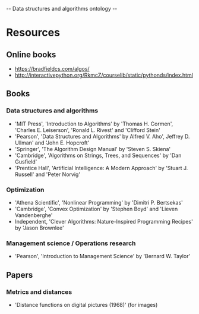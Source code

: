 -- Data structures and algorithms ontology -- 

# Resources

## Online books
- https://bradfieldcs.com/algos/
- http://interactivepython.org/RkmcZ/courselib/static/pythonds/index.html

## Books

### Data structures and algorithms
- 'MIT Press', 'Introduction to Algorithms' by 'Thomas H. Cormen', 'Charles E. Leiserson', 'Ronald L. Rivest' and 'Clifford Stein'
- 'Pearson', 'Data Structures and Algorithms' by Alfred V. Aho', Jeffrey D. Ullman' and 'John E. Hopcroft'
- 'Springer', 'The Algorithm Design Manual' by 'Steven S. Skiena'
- 'Cambridge', 'Algorithms on Strings, Trees, and Sequences' by 'Dan Gusfield'
- 'Prentice Hall', 'Artificial Intelligence: A Modern Approach' by 'Stuart J. Russell' and 'Peter Norvig'

### Optimization
- 'Athena Scientific', 'Nonlinear Programming' by 'Dimitri P. Bertsekas'
- 'Cambridge', 'Convex Optimization' by 'Stephen Boyd' and 'Lieven Vandenberghe'
- Independent, 'Clever Algorithms: Nature-Inspired Programming Recipes' by 'Jason Brownlee'

### Management science / Operations research
- 'Pearson', 'Introduction to Management Science' by 'Bernard W. Taylor'

## Papers

### Metrics and distances
- 'Distance functions on digital pictures (1968)' (for images)
